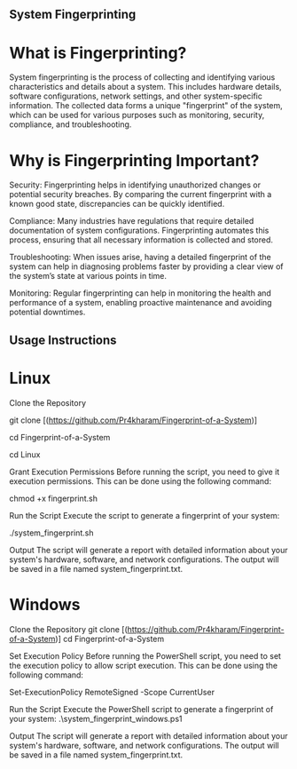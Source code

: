 ## System Fingerprinting
# What is Fingerprinting?
System fingerprinting is the process of collecting and identifying various characteristics and details about a system. This includes hardware details, software configurations, network settings, and other system-specific information. The collected data forms a unique "fingerprint" of the system, which can be used for various purposes such as monitoring, security, compliance, and troubleshooting.

# Why is Fingerprinting Important?
Security: Fingerprinting helps in identifying unauthorized changes or potential security breaches. By comparing the current fingerprint with a known good state, discrepancies can be quickly identified.

Compliance: Many industries have regulations that require detailed documentation of system configurations. Fingerprinting automates this process, ensuring that all necessary information is collected and stored.

Troubleshooting: When issues arise, having a detailed fingerprint of the system can help in diagnosing problems faster by providing a clear view of the system’s state at various points in time.

Monitoring: Regular fingerprinting can help in monitoring the health and performance of a system, enabling proactive maintenance and avoiding potential downtimes.

##  Usage Instructions
# Linux
Clone the Repository

git clone [(https://github.com/Pr4kharam/Fingerprint-of-a-System)]

cd Fingerprint-of-a-System

cd Linux

Grant Execution Permissions
Before running the script, you need to give it execution permissions. This can be done using the following command:

chmod +x fingerprint.sh

Run the Script
Execute the script to generate a fingerprint of your system:

./system_fingerprint.sh

Output
The script will generate a report with detailed information about your system's hardware, software, and network configurations. The output will be saved in a file named system_fingerprint.txt.

# Windows

Clone the Repository
git clone [(https://github.com/Pr4kharam/Fingerprint-of-a-System)]
cd Fingerprint-of-a-System

Set Execution Policy
Before running the PowerShell script, you need to set the execution policy to allow script execution. This can be done using the following command:

Set-ExecutionPolicy RemoteSigned -Scope CurrentUser

Run the Script
Execute the PowerShell script to generate a fingerprint of your system:
.\system_fingerprint_windows.ps1

Output
The script will generate a report with detailed information about your system's hardware, software, and network configurations. The output will be saved in a file named system_fingerprint.txt.
